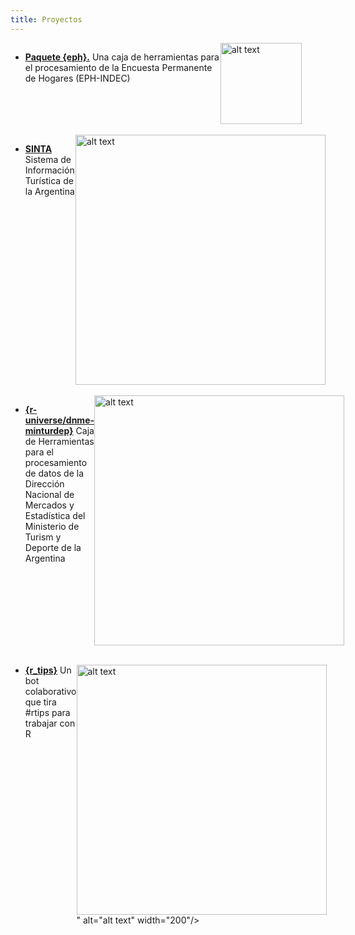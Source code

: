 ```yaml
---
title: Proyectos
---
```



<div style="text-align: left; display: grid; grid-template-columns: 2fr 1fr;">
  <div>

- [**Paquete {eph}.**](https://holatam.github.io/eph/) Una caja de herramientas para el procesamiento de la Encuesta Permanente de Hogares (EPH-INDEC)

  </div>
  <div>

<img src="https://holatam.github.io/eph/reference/figures/logo.png" alt="alt text" width="130"/>

  </div>
</div>

<br>

<div style="text-align: left; display: grid; grid-template-columns: 2fr 1fr;">
  <div>

- [**SINTA**](https://www.yvera.tur.ar/sinta/) Sistema de Información Turística de la Argentina

  </div>
  <div>

<img src="https://datos.yvera.gob.ar/user_images/sinta_footer.png" alt="alt text" width="400"/>

  </div>
</div>


<br>


<div style="text-align: left; display: grid; grid-template-columns: 2fr 1fr;">
  <div>

- [**{r-universe/dnme-minturdep}**](https://dnme-minturdep.r-universe.dev/ui#packages) Caja de Herramientas para el procesamiento de datos de la Dirección Nacional de Mercados y Estadística del Ministerio de Turism y Deporte de la Argentina
  </div>
  <div>

<img src="https://d4t4tur.github.io/presentaciones/imgs/exagonos.png" alt="alt text" width="400"/>

  </div>
</div>


<br>

<div style="text-align: left; display: grid; grid-template-columns: 2fr 1fr;">
  <div>

- [**{r_tips}**](https://twitter.com/r_tipss/) Un bot colaborativo que tira #rtips para trabajar con R
  </div>
  <div>

<img src="/img/hex-r_tips2.png" alt="alt text" width="400"/>" alt="alt text" width="200"/>

  </div>
</div>